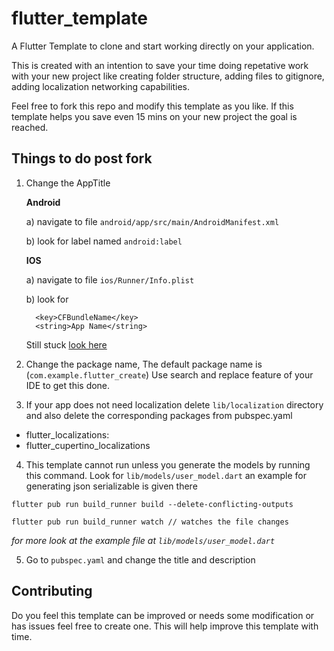 # flutter_template

A Flutter Template to clone and start working directly on your application.

This is created with an intention to save your time doing repetative work with your new project like creating folder structure, adding files to gitignore, adding localization networking capabilities.

Feel free to fork this repo and modify this template as you like. If this template helps you save even 15 mins on your new project the goal is reached.

## Things to do post fork
 
 1. Change the AppTitle
    
    **Android** 

    a) navigate to file ```android/app/src/main/AndroidManifest.xml``` 
    
    b) look for label named ```android:label```    
    
    **IOS** 
 
    a) navigate to file ```ios/Runner/Info.plist``` 
    
    b) look for
      ```
        <key>CFBundleName</key>
        <string>App Name</string>
      ```
    
    Still stuck [look here](https://stackoverflow.com/questions/49353199/how-can-i-change-the-app-display-name-build-with-flutter)

 2. Change the package name, The default package name is (```com.example.flutter_create```)
    Use search and replace feature of your IDE to get this done.

 3. If your app does not need localization delete ```lib/localization``` directory and also delete the corresponding packages
  from pubspec.yaml
   -  flutter_localizations:
   -  flutter_cupertino_localizations
 
 4. This template cannot run unless you generate the models by running this command.
 Look for ```lib/models/user_model.dart``` an example for generating json serializable is given there
 
  ```
  flutter pub run build_runner build --delete-conflicting-outputs
 
  flutter pub run build_runner watch // watches the file changes
  ```

  _for more look at the example file at `lib/models/user_model.dart`_
 
 5. Go to `pubspec.yaml` and change the title and description

## Contributing

Do you feel this template can be improved or needs some modification or has issues feel free to create one. This will help improve this template with time.


